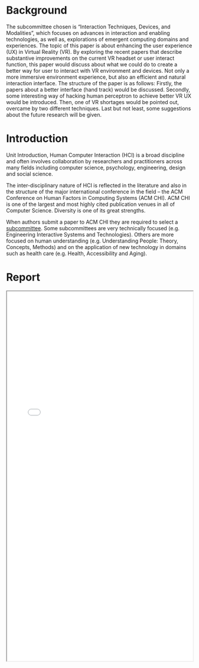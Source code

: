 Background
======
The subcommittee chosen is “Interaction Techniques, Devices, and Modalities”, which focuses on advances in interaction and enabling technologies, as well as, explorations of emergent computing domains and experiences. The topic of this paper is about enhancing the user experience (UX) in Virtual Reality (VR). By exploring the recent papers that describe substantive improvements on the current VR headset or user interact function, this paper would discuss about what we could do to create a better way for user to interact with VR environment and devices. Not only a more immersive environment experience, but also an efficient and natural interaction interface. The structure of the paper is as follows: Firstly, the papers about a better interface (hand track) would be discussed. Secondly, some interesting way of hacking human perceptron to achieve better VR UX would be introduced. Then, one of VR shortages would be pointed out, overcame by two different techniques. Last but not least, some suggestions about the future research will be given.

Introduction
======
Unit Introduction, Human Computer Interaction (HCI) is a broad discipline and often involves collaboration by researchers and practitioners across many fields including computer science, psychology, engineering, design and social science.

The inter-disciplinary nature of HCI is reflected in the literature and also in the structure of the major international conference in the field – the ACM Conference on Human Factors in Computing Systems (ACM CHI). ACM CHI is one of the largest and most highly cited publication venues in all of Computer Science. Diversity is one of its great strengths.

When authors submit a paper to ACM CHI they are required to select a [subcommittee](https://chi2018.acm.org/selecting-a-subcommittee/). Some subcommittees are very technically focused (e.g. Engineering Interactive Systems and Technologies). Others are more focused on human understanding (e.g. Understanding People: Theory, Concepts, Methods) and on the application of new technology in domains such as health care (e.g. Health, Accessibility and Aging).

Report
======
<iframe src="/files/Enhance Virtual Reality User Experience.pdf" width="100%" height="1000"></iframe>